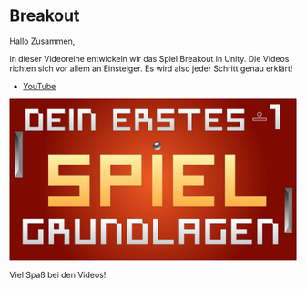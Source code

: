 # Breakout
Hallo Zusammen,

in dieser Videoreihe entwickeln wir das Spiel Breakout in Unity. Die Videos richten sich vor allem an Einsteiger. Es wird also jeder Schritt genau erklärt!

- [YouTube](https://www.youtube.com/watch?v=MTn1LDzZnro)

![](Images/BreakoutImage.png)

Viel Spaß bei den Videos!
